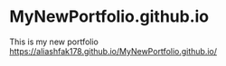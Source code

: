 # MyNewPortfolio.github.io
This is my new portfolio https://aliashfak178.github.io/MyNewPortfolio.github.io/
